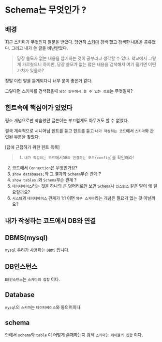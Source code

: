 
# Schema는 무엇인가 ?

## 배경

최근 스키마가 무엇인지 질문을 받았다.
당연히 [스키마](https://ko.wikipedia.org/wiki/%EB%8D%B0%EC%9D%B4%ED%84%B0%EB%B2%A0%EC%9D%B4%EC%8A%A4_%EC%8A%A4%ED%82%A4%EB%A7%88)
검색 했고 검색한 내용을 공유했다.
그리고 내가 쓴 글을 비난받았다.

>당장 쓸모가 없는 내용을 암기하는 것이 공부라고 생각할 수 있다. 
학교에서 그렇게 가르쳤으니
하지만, 당장 쓸모가 없는 많은 내용을 검색해서 여기 옮기면 어떤 가치가 있을까? 


정말 이런 말을 듣게되다니 너무 운이 좋은거 같다.

그렇다면 스키마를 검색했을때 `당장 실무에서 쓸 수 있는 정보`는 무엇일까?


## 힌트속에 핵심어가 있었다

평소 개념으로만 학습했던 글쓴이는 부끄럽게도 아무거도 할 수 없었다.

결국 계속적으로 시니어님 힌트를 듣고 힌트를 듣고
`내가 작성하는 코드`에서 `스키마`와 관련된 부분을 찾았다.

[답에 근접하기 위한 힌트 목록]
> 1. `내가 작성하는 코드`에서`DB와 연결하는 코드(config)`를 확인해라!
2.  코드에서 `Connection`은 무엇인가요?
3. `show databases;`와 그 결과와 `Schema`무슨 관계 ?
4. `show tables;`와 `Schema`무슨 관계 ?
5. `데이터베이스`라는 것을 하나의 큰 덩어리로만 보면 `Schema`나 `인스턴스` 같은 말이 왜 필요할까요?
6. `시스템`과 `데이터베이스` 관계가 1:1 이면 `외부 스키마`라는 개념은 필요가 없는 것 아닐까요?

## 내가 작성하는 코드에서 DB와 연결


##  DBMS(mysql)
`mysql` 우리가 사용하는 `DBMS` 입니다.

## DB인스턴스
`DB인스턴스`는 `스키마의 집합` 이다.

## Database
`mysql`의 `스키마`는 `데이터베이스`와 동의어이다.

## schema
안에서 `schema`와 `table` 이 어떻게 존재하는지 검색
`스키마`는 `테이블의 집합` 이다.




